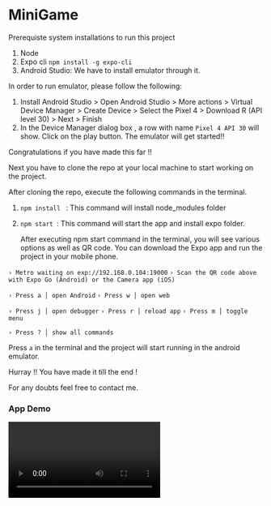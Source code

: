# MiniGame 

Prerequiste system installations to run this project 

1. Node
2. Expo cli 
    `npm install -g expo-cli`
3. Android Studio: We have to install emulator through it. 

In order to run emulator, please follow the following:

1. Install  Android Studio > Open Android Studio > More actions > Virtual Device Manager > Create Device > Select the Pixel 4 > Download R (API level 30) > Next > Finish
2. In the Device Manager dialog box , a row with name `Pixel 4 API 30` will show. Click on the play button. The emulator will get started!! 

Congratulations if you have made this far !!

Next you have to clone the repo at your local machine to start working on the project.

After cloning the repo, execute the following commands in the terminal.

1. `npm install ` : This command will install node_modules folder 
2. `npm start `: This command will start the app and install expo folder.
   
   After executing npm start command in the terminal, you will see various options as well as QR code. You can download the Expo app and run the project in your mobile phone.

`› Metro waiting on exp://192.168.0.104:19000`
`› Scan the QR code above with Expo Go (Android) or the Camera app (iOS)`

`› Press a │ open Android`
`› Press w │ open web`

`› Press j │ open debugger`
`› Press r │ reload app`
`› Press m │ toggle menu`

`› Press ? │ show all commands`

Press `a` in the terminal and the project will start running in the android emulator. 

Hurray !! You have made it till the end !

For any doubts feel free to contact me.

### App Demo

![Alt text](https://github.com/PiyushSharma99/MiniGame/blob/master/media/AppTest.webm)


